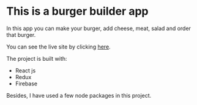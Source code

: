 # This is a burger builder app

In this app you can make your burger, add cheese, meat, salad and order that burger.

You can see the live site by clicking [here](https://burger-builder-59.netlify.app/).

The project is built with:
    <ul>
        <li>React js</li>
        <li>Redux</li>
        <li>Firebase</li>
    </ul>

Besides, I have used a few node packages in this project.
